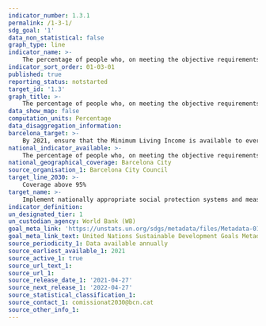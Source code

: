 ```yaml
---
indicator_number: 1.3.1
permalink: /1-3-1/
sdg_goal: '1'
data_non_statistical: false
graph_type: line
indicator_name: >-
    The percentage of people who, on meeting the objective requirements for receiving the Minimum Living Income, actually receive it
indicator_sort_order: 01-03-01
published: true
reporting_status: notstarted
target_id: '1.3'
graph_title: >-
    The percentage of people who, on meeting the objective requirements for receiving the Minimum Living Income, actually receive it
data_show_map: false
computation_units: Percentage
data_disaggregation_information: 
barcelona_target: >-
    By 2021, ensure that the Minimum Living Income is available to everyone who needs it
national_indicator_available: >-
    The percentage of people who, on meeting the objective requirements for receiving the Minimum Living Income, actually receive it
national_geographical_coverage: Barcelona City
source_organisation_1: Barcelona City Council
target_line_2030: >-
    Coverage above 95%
target_name: >-
    Implement nationally appropriate social protection systems and measures for all, including minimum levels and, by 2030, achieving substantial coverage of the poor and the vulnerable
indicator_definition:
un_designated_tier: 1
un_custodian_agency: World Bank (WB)
goal_meta_link: 'https://unstats.un.org/sdgs/metadata/files/Metadata-01-01-01a.pdf'
goal_meta_link_text: United Nations Sustainable Development Goals Metadata (pdf 894kB)
source_periodicity_1: Data available annually
source_earliest_available_1: 2021
source_active_1: true
source_url_text_1: 
source_url_1: 
source_release_date_1: '2021-04-27'
source_next_release_1: '2022-04-27'
source_statistical_classification_1: 
source_contact_1: comissionat2030@bcn.cat
source_other_info_1:
---
```

